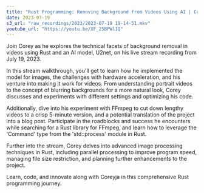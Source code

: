 ```yaml
---
title: "Rust Programming: Removing Background from Videos Using AI | Coreyja Live Stream"
date: 2023-07-19
s3_url: "raw_recordings/2023/2023-07-19 19-14-51.mkv"
youtube_url: "https://youtu.be/XF_25BPWlIQ"
---
```


Join Corey as he explores the technical facets of background removal in videos using Rust and an AI model, U2net, on his live stream recording from July 19, 2023.

In this stream walkthrough, you'll get to learn how he implemented the model for images, the challenges with hardware acceleration, and his venture into making it work for videos. From understanding portrait videos to the concept of blurring backgrounds for a more natural look, Corey discusses and experiments with different settings and optimizing his code.

Additionally, dive into his experiment with FFmpeg to cut down lengthy videos to a crisp 5-minute version, and a potential translation of the project into a blog post. Participate in the roadblocks and success he encounters while searching for a Rust library for FFmpeg, and learn how to leverage the 'Command' type from the 'std::process' module in Rust.

Further into the stream, Corey delves into advanced image processing techniques in Rust, including parallel processing to improve program speed, managing file size restriction, and planning further enhancements to the project.

Learn, code, and innovate along with Coreyja in this comprehensive Rust programming journey.
